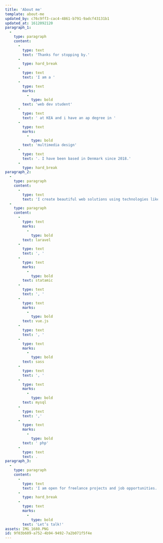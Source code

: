 ```yaml
---
title: 'About me'
template: about-me
updated_by: c76c9ff3-cac4-4861-b791-9adcf43131b1
updated_at: 1612092120
paragraph_1:
  -
    type: paragraph
    content:
      -
        type: text
        text: 'Thanks for stopping by.'
      -
        type: hard_break
      -
        type: text
        text: 'I am a '
      -
        type: text
        marks:
          -
            type: bold
        text: 'web dev student'
      -
        type: text
        text: ' at KEA and i have an ap degree in '
      -
        type: text
        marks:
          -
            type: bold
        text: 'multimedia design'
      -
        type: text
        text: '. I have been based in Denmark since 2018.'
      -
        type: hard_break
paragraph_2:
  -
    type: paragraph
    content:
      -
        type: text
        text: 'I create beautiful web solutions using technologies like '
  -
    type: paragraph
    content:
      -
        type: text
        marks:
          -
            type: bold
        text: laravel
      -
        type: text
        text: ', '
      -
        type: text
        marks:
          -
            type: bold
        text: statamic
      -
        type: text
        text: ', '
      -
        type: text
        marks:
          -
            type: bold
        text: vue.js
      -
        type: text
        text: ', '
      -
        type: text
        marks:
          -
            type: bold
        text: sass
      -
        type: text
        text: ', '
      -
        type: text
        marks:
          -
            type: bold
        text: mysql
      -
        type: text
        text: ','
      -
        type: text
        marks:
          -
            type: bold
        text: ' php'
      -
        type: text
        text: .
paragraph_3:
  -
    type: paragraph
    content:
      -
        type: text
        text: 'I am open for freelance projects and job opportunities. '
      -
        type: hard_break
      -
        type: text
        marks:
          -
            type: bold
        text: 'Let’s talk!'
assets: IMG_1680.PNG
id: 9f03b609-a752-4b94-9492-7a2b071f5f4e
---
```

